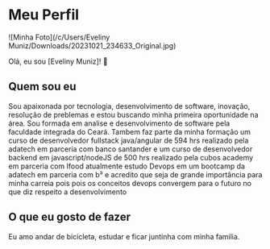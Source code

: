 # Meu Perfil

![Minha Foto](/c/Users/Eveliny Muniz/Downloads/20231021_234633_Original.jpg)

Olá, eu sou [Eveliny Muniz]! 🌟

## Quem sou eu

Sou apaixonada por tecnologia, desenvolvimento de software, inovação, resolução de preblemas e estou buscando minha primeira oportunidade na área.
Sou formada em analise e desenvolvimento de software pela faculdade integrada do Ceará. Tambem faz parte da minha formação um curso de desenvolvedor fullstack java/angular de 594 hrs realizado pela adatech em parceria com banco santander e um curso de desenvolvedor backend em javascript/nodeJS de 500 hrs realizado pela cubos academy em parceria com Ifood atualmente estudo Devops em um bootcamp da adatech em parceria com b³ e acredito que seja de grande importância para minha carreia pois pois os conceitos devops convergem para o futuro no que diz respeito a 
desenvolvimento 


## O que eu gosto de fazer

Eu amo andar de bicicleta, estudar e ficar juntinha com minha familia.
